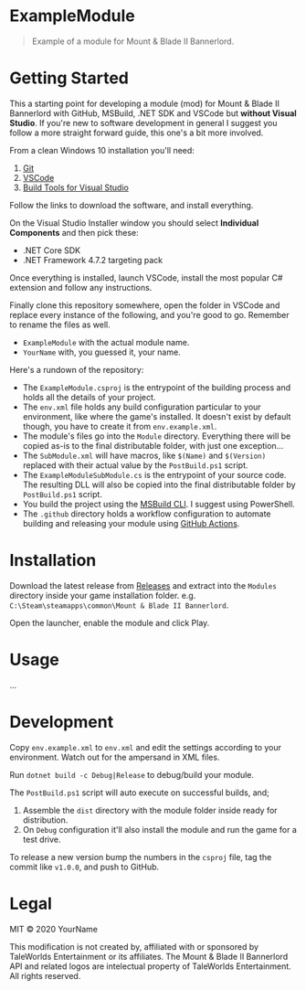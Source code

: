 # ExampleModule

> Example of a module for Mount & Blade II Bannerlord.

<!-- Delete-me after read -->

# Getting Started

This a starting point for developing a module (mod) for Mount & Blade II Bannerlord with GitHub, MSBuild, .NET SDK and VSCode but **without Visual Studio**. If you're new to software development in general I suggest you follow a more straight forward guide, this one's a bit more involved.

From a clean Windows 10 installation you'll need:

1. [Git](https://git-scm.com/download/win)
2. [VSCode](https://code.visualstudio.com/download)
3. [Build Tools for Visual Studio](https://visualstudio.microsoft.com/thank-you-downloading-visual-studio/?sku=BuildTools&rel=16)

Follow the links to download the software, and install everything.

On the Visual Studio Installer window you should select **Individual Components** and then pick these:

- .NET Core SDK
- .NET Framework 4.7.2 targeting pack

Once everything is installed, launch VSCode, install the most popular C# extension and follow any instructions.

Finally clone this repository somewhere, open the folder in VSCode and replace every instance of the following, and you're good to go. Remember to rename the files as well.

- `ExampleModule` with the actual module name.
- `YourName` with, you guessed it, your name.

Here's a rundown of the repository:

- The `ExampleModule.csproj` is the entrypoint of the building process and holds all the details of your project.
- The `env.xml` file holds any build configuration particular to your environment, like where the game's installed. It doesn't exist by default though, you have to create it from `env.example.xml`.
- The module's files go into the `Module` directory. Everything there will be copied as-is to the final distributable folder, with just one exception...
- The `SubModule.xml` will have macros, like `$(Name)` and `$(Version)` replaced with their actual value by the `PostBuild.ps1` script.
- The `ExampleModuleSubModule.cs` is the entrypoint of your source code. The resulting DLL will also be copied into the final distributable folder by `PostBuild.ps1` script.
- You build the project using the [MSBuild CLI](https://docs.microsoft.com/en-us/visualstudio/msbuild/msbuild-command-line-reference?view=vs-2019). I suggest using PowerShell.
- The `.github` directory holds a workflow configuration to automate building and releasing your module using [GitHub Actions](https://github.com/features/actions).

<!-- /Delete-me after read -->

# Installation

Download the latest release from [Releases](releases) and extract into the `Modules` directory inside your game installation folder. e.g. `C:\Steam\steamapps\common\Mount & Blade II Bannerlord`.

Open the launcher, enable the module and click Play.

# Usage

...

# Development

Copy `env.example.xml` to `env.xml` and edit the settings according to your environment. Watch out for the ampersand in XML files.

Run `dotnet build -c Debug|Release` to debug/build your module.

The `PostBuild.ps1` script will auto execute on successful builds, and;

1. Assemble the `dist` directory with the module folder inside ready for distribution.
2. On `Debug` configuration it'll also install the module and run the game for a test drive.

To release a new version bump the numbers in the `csproj` file, tag the commit like `v1.0.0`, and push to GitHub.

# Legal

MIT © 2020 YourName

This modification is not created by, affiliated with or sponsored by TaleWorlds Entertainment or its affiliates. The Mount & Blade II Bannerlord API and related logos are intelectual property of TaleWorlds Entertainment. All rights reserved.